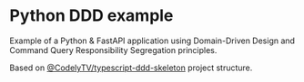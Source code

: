 # Python DDD example

Example of a Python & FastAPI application using Domain-Driven Design and Command Query Responsibility Segregation principles.

Based on [@CodelyTV/typescript-ddd-skeleton](https://github.com/CodelyTV/typescript-ddd-skeleton) project structure.


